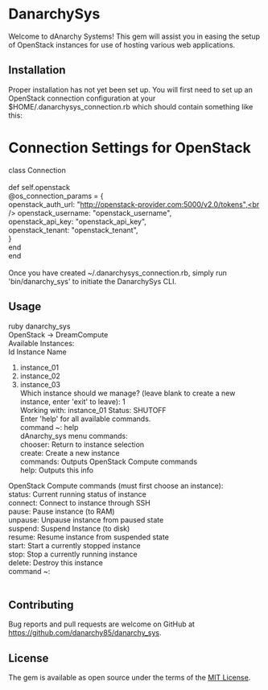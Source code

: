 # DanarchySys

Welcome to dAnarchy Systems! This gem will assist you in easing the setup of OpenStack instances for use of hosting various web applications.

## Installation

Proper installation has not yet been set up. You will first need to set up an OpenStack connection configuration at your $HOME/.danarchysys_connection.rb which should contain something like this:

# Connection Settings for OpenStack
class Connection<br />
<br />
  def self.openstack<br />
    @os_connection_params = {<br />
      openstack_auth_url:       "http://openstack-provider.com:5000/v2.0/tokens",<br />
      openstack_username:       "openstack_username",<br />
      openstack_api_key:        "openstack_api_key",<br />
      openstack_tenant:         "openstack_tenant",<br />
    }<br />
  end<br />
end<br />
<br />
Once you have created ~/.danarchysys_connection.rb, simply run 'bin/danarchy_sys' to initiate the DanarchySys CLI.

## Usage

ruby danarchy_sys <br />
OpenStack -> DreamCompute<br />
Available Instances:<br />
Id Instance Name <br />
1. instance_01<br />
2. instance_02<br />      
3. instance_03<br />
Which instance should we manage? (leave blank to create a new instance, enter 'exit' to leave): 1<br />
Working with: instance_01	Status: SHUTOFF<br />
Enter 'help' for all available commands.<br />
command ~: help<br />
dAnarchy_sys menu commands:<br />
chooser: Return to instance selection<br />
create: Create a new instance<br />
commands: Outputs OpenStack Compute commands<br />
help: Outputs this info<br />

OpenStack Compute commands (must first choose an instance): <br />
status: Current running status of instance<br />
connect: Connect to instance through SSH<br />
pause: Pause instance (to RAM)<br />
unpause: Unpause instance from paused state<br />
suspend: Suspend Instance (to disk)<br />
resume: Resume instance from suspended state<br />
start: Start a currently stopped instance<br />
stop: Stop a currently running instance<br />
delete: Destroy this instance<br />
command ~:<br />
<br />

## Contributing

Bug reports and pull requests are welcome on GitHub at https://github.com/danarchy85/danarchy_sys.


## License

The gem is available as open source under the terms of the [MIT License](http://opensource.org/licenses/MIT).

